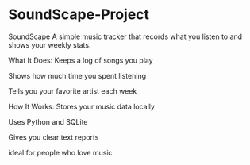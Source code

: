 # SoundScape-Project

SoundScape
A simple music tracker that records what you listen to and shows your weekly stats.

What It Does:
Keeps a log of songs you play

Shows how much time you spent listening

Tells you your favorite artist each week

How It Works:
Stores your music data locally

Uses Python and SQLite

Gives you clear text reports

ideal for people who love music